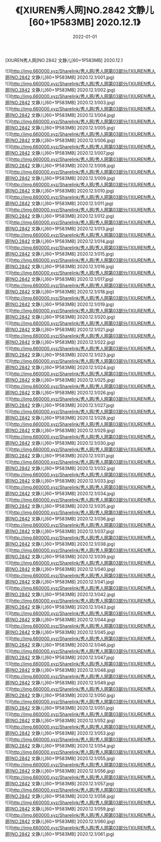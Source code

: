 ﻿---
layout: post
title:  《[XIUREN秀人网]NO.2842 文静儿[60+1P583MB] 2020.12.1》
date:   2022-01-01
img: http://img.660000.xyz/Sharelink/秀人网/秀人网第03部分/[XIUREN秀人网]NO.2842 文静儿[60+1P583MB] 2020.12.1/000.jpg
categories: [美女, 清纯, 唯美]
---

[XIUREN秀人网]NO.2842 文静儿[60+1P583MB] 2020.12.1

 ![](http://img.660000.xyz/Sharelink/秀人网/秀人网第03部分/[XIUREN秀人网]NO.2842 文静儿[60+1P583MB] 2020.12.1/001.jpg) <br>![](http://img.660000.xyz/Sharelink/秀人网/秀人网第03部分/[XIUREN秀人网]NO.2842 文静儿[60+1P583MB] 2020.12.1/002.jpg) <br>![](http://img.660000.xyz/Sharelink/秀人网/秀人网第03部分/[XIUREN秀人网]NO.2842 文静儿[60+1P583MB] 2020.12.1/003.jpg) <br>![](http://img.660000.xyz/Sharelink/秀人网/秀人网第03部分/[XIUREN秀人网]NO.2842 文静儿[60+1P583MB] 2020.12.1/004.jpg) <br>![](http://img.660000.xyz/Sharelink/秀人网/秀人网第03部分/[XIUREN秀人网]NO.2842 文静儿[60+1P583MB] 2020.12.1/005.jpg) <br>![](http://img.660000.xyz/Sharelink/秀人网/秀人网第03部分/[XIUREN秀人网]NO.2842 文静儿[60+1P583MB] 2020.12.1/006.jpg) <br>![](http://img.660000.xyz/Sharelink/秀人网/秀人网第03部分/[XIUREN秀人网]NO.2842 文静儿[60+1P583MB] 2020.12.1/007.jpg) <br>![](http://img.660000.xyz/Sharelink/秀人网/秀人网第03部分/[XIUREN秀人网]NO.2842 文静儿[60+1P583MB] 2020.12.1/008.jpg) <br>![](http://img.660000.xyz/Sharelink/秀人网/秀人网第03部分/[XIUREN秀人网]NO.2842 文静儿[60+1P583MB] 2020.12.1/009.jpg) <br>![](http://img.660000.xyz/Sharelink/秀人网/秀人网第03部分/[XIUREN秀人网]NO.2842 文静儿[60+1P583MB] 2020.12.1/010.jpg) <br>![](http://img.660000.xyz/Sharelink/秀人网/秀人网第03部分/[XIUREN秀人网]NO.2842 文静儿[60+1P583MB] 2020.12.1/011.jpg) <br>![](http://img.660000.xyz/Sharelink/秀人网/秀人网第03部分/[XIUREN秀人网]NO.2842 文静儿[60+1P583MB] 2020.12.1/012.jpg) <br>![](http://img.660000.xyz/Sharelink/秀人网/秀人网第03部分/[XIUREN秀人网]NO.2842 文静儿[60+1P583MB] 2020.12.1/013.jpg) <br>![](http://img.660000.xyz/Sharelink/秀人网/秀人网第03部分/[XIUREN秀人网]NO.2842 文静儿[60+1P583MB] 2020.12.1/014.jpg) <br>![](http://img.660000.xyz/Sharelink/秀人网/秀人网第03部分/[XIUREN秀人网]NO.2842 文静儿[60+1P583MB] 2020.12.1/015.jpg) <br>![](http://img.660000.xyz/Sharelink/秀人网/秀人网第03部分/[XIUREN秀人网]NO.2842 文静儿[60+1P583MB] 2020.12.1/016.jpg) <br>![](http://img.660000.xyz/Sharelink/秀人网/秀人网第03部分/[XIUREN秀人网]NO.2842 文静儿[60+1P583MB] 2020.12.1/017.jpg) <br>![](http://img.660000.xyz/Sharelink/秀人网/秀人网第03部分/[XIUREN秀人网]NO.2842 文静儿[60+1P583MB] 2020.12.1/018.jpg) <br>![](http://img.660000.xyz/Sharelink/秀人网/秀人网第03部分/[XIUREN秀人网]NO.2842 文静儿[60+1P583MB] 2020.12.1/019.jpg) <br>![](http://img.660000.xyz/Sharelink/秀人网/秀人网第03部分/[XIUREN秀人网]NO.2842 文静儿[60+1P583MB] 2020.12.1/020.jpg) <br>![](http://img.660000.xyz/Sharelink/秀人网/秀人网第03部分/[XIUREN秀人网]NO.2842 文静儿[60+1P583MB] 2020.12.1/021.jpg) <br>![](http://img.660000.xyz/Sharelink/秀人网/秀人网第03部分/[XIUREN秀人网]NO.2842 文静儿[60+1P583MB] 2020.12.1/022.jpg) <br>![](http://img.660000.xyz/Sharelink/秀人网/秀人网第03部分/[XIUREN秀人网]NO.2842 文静儿[60+1P583MB] 2020.12.1/023.jpg) <br>![](http://img.660000.xyz/Sharelink/秀人网/秀人网第03部分/[XIUREN秀人网]NO.2842 文静儿[60+1P583MB] 2020.12.1/024.jpg) <br>![](http://img.660000.xyz/Sharelink/秀人网/秀人网第03部分/[XIUREN秀人网]NO.2842 文静儿[60+1P583MB] 2020.12.1/025.jpg) <br>![](http://img.660000.xyz/Sharelink/秀人网/秀人网第03部分/[XIUREN秀人网]NO.2842 文静儿[60+1P583MB] 2020.12.1/026.jpg) <br>![](http://img.660000.xyz/Sharelink/秀人网/秀人网第03部分/[XIUREN秀人网]NO.2842 文静儿[60+1P583MB] 2020.12.1/027.jpg) <br>![](http://img.660000.xyz/Sharelink/秀人网/秀人网第03部分/[XIUREN秀人网]NO.2842 文静儿[60+1P583MB] 2020.12.1/028.jpg) <br>![](http://img.660000.xyz/Sharelink/秀人网/秀人网第03部分/[XIUREN秀人网]NO.2842 文静儿[60+1P583MB] 2020.12.1/029.jpg) <br>![](http://img.660000.xyz/Sharelink/秀人网/秀人网第03部分/[XIUREN秀人网]NO.2842 文静儿[60+1P583MB] 2020.12.1/030.jpg) <br>![](http://img.660000.xyz/Sharelink/秀人网/秀人网第03部分/[XIUREN秀人网]NO.2842 文静儿[60+1P583MB] 2020.12.1/031.jpg) <br>![](http://img.660000.xyz/Sharelink/秀人网/秀人网第03部分/[XIUREN秀人网]NO.2842 文静儿[60+1P583MB] 2020.12.1/032.jpg) <br>![](http://img.660000.xyz/Sharelink/秀人网/秀人网第03部分/[XIUREN秀人网]NO.2842 文静儿[60+1P583MB] 2020.12.1/033.jpg) <br>![](http://img.660000.xyz/Sharelink/秀人网/秀人网第03部分/[XIUREN秀人网]NO.2842 文静儿[60+1P583MB] 2020.12.1/034.jpg) <br>![](http://img.660000.xyz/Sharelink/秀人网/秀人网第03部分/[XIUREN秀人网]NO.2842 文静儿[60+1P583MB] 2020.12.1/035.jpg) <br>![](http://img.660000.xyz/Sharelink/秀人网/秀人网第03部分/[XIUREN秀人网]NO.2842 文静儿[60+1P583MB] 2020.12.1/036.jpg) <br>![](http://img.660000.xyz/Sharelink/秀人网/秀人网第03部分/[XIUREN秀人网]NO.2842 文静儿[60+1P583MB] 2020.12.1/037.jpg) <br>![](http://img.660000.xyz/Sharelink/秀人网/秀人网第03部分/[XIUREN秀人网]NO.2842 文静儿[60+1P583MB] 2020.12.1/038.jpg) <br>![](http://img.660000.xyz/Sharelink/秀人网/秀人网第03部分/[XIUREN秀人网]NO.2842 文静儿[60+1P583MB] 2020.12.1/039.jpg) <br>![](http://img.660000.xyz/Sharelink/秀人网/秀人网第03部分/[XIUREN秀人网]NO.2842 文静儿[60+1P583MB] 2020.12.1/040.jpg) <br>![](http://img.660000.xyz/Sharelink/秀人网/秀人网第03部分/[XIUREN秀人网]NO.2842 文静儿[60+1P583MB] 2020.12.1/041.jpg) <br>![](http://img.660000.xyz/Sharelink/秀人网/秀人网第03部分/[XIUREN秀人网]NO.2842 文静儿[60+1P583MB] 2020.12.1/042.jpg) <br>![](http://img.660000.xyz/Sharelink/秀人网/秀人网第03部分/[XIUREN秀人网]NO.2842 文静儿[60+1P583MB] 2020.12.1/043.jpg) <br>![](http://img.660000.xyz/Sharelink/秀人网/秀人网第03部分/[XIUREN秀人网]NO.2842 文静儿[60+1P583MB] 2020.12.1/044.jpg) <br>![](http://img.660000.xyz/Sharelink/秀人网/秀人网第03部分/[XIUREN秀人网]NO.2842 文静儿[60+1P583MB] 2020.12.1/045.jpg) <br>![](http://img.660000.xyz/Sharelink/秀人网/秀人网第03部分/[XIUREN秀人网]NO.2842 文静儿[60+1P583MB] 2020.12.1/046.jpg) <br>![](http://img.660000.xyz/Sharelink/秀人网/秀人网第03部分/[XIUREN秀人网]NO.2842 文静儿[60+1P583MB] 2020.12.1/047.jpg) <br>![](http://img.660000.xyz/Sharelink/秀人网/秀人网第03部分/[XIUREN秀人网]NO.2842 文静儿[60+1P583MB] 2020.12.1/048.jpg) <br>![](http://img.660000.xyz/Sharelink/秀人网/秀人网第03部分/[XIUREN秀人网]NO.2842 文静儿[60+1P583MB] 2020.12.1/049.jpg) <br>![](http://img.660000.xyz/Sharelink/秀人网/秀人网第03部分/[XIUREN秀人网]NO.2842 文静儿[60+1P583MB] 2020.12.1/050.jpg) <br>![](http://img.660000.xyz/Sharelink/秀人网/秀人网第03部分/[XIUREN秀人网]NO.2842 文静儿[60+1P583MB] 2020.12.1/051.jpg) <br>![](http://img.660000.xyz/Sharelink/秀人网/秀人网第03部分/[XIUREN秀人网]NO.2842 文静儿[60+1P583MB] 2020.12.1/052.jpg) <br>![](http://img.660000.xyz/Sharelink/秀人网/秀人网第03部分/[XIUREN秀人网]NO.2842 文静儿[60+1P583MB] 2020.12.1/053.jpg) <br>![](http://img.660000.xyz/Sharelink/秀人网/秀人网第03部分/[XIUREN秀人网]NO.2842 文静儿[60+1P583MB] 2020.12.1/054.jpg) <br>![](http://img.660000.xyz/Sharelink/秀人网/秀人网第03部分/[XIUREN秀人网]NO.2842 文静儿[60+1P583MB] 2020.12.1/055.jpg) <br>![](http://img.660000.xyz/Sharelink/秀人网/秀人网第03部分/[XIUREN秀人网]NO.2842 文静儿[60+1P583MB] 2020.12.1/056.jpg) <br>![](http://img.660000.xyz/Sharelink/秀人网/秀人网第03部分/[XIUREN秀人网]NO.2842 文静儿[60+1P583MB] 2020.12.1/057.jpg) <br>![](http://img.660000.xyz/Sharelink/秀人网/秀人网第03部分/[XIUREN秀人网]NO.2842 文静儿[60+1P583MB] 2020.12.1/058.jpg) <br>![](http://img.660000.xyz/Sharelink/秀人网/秀人网第03部分/[XIUREN秀人网]NO.2842 文静儿[60+1P583MB] 2020.12.1/059.jpg) <br>![](http://img.660000.xyz/Sharelink/秀人网/秀人网第03部分/[XIUREN秀人网]NO.2842 文静儿[60+1P583MB] 2020.12.1/060.jpg) <br>![](http://img.660000.xyz/Sharelink/秀人网/秀人网第03部分/[XIUREN秀人网]NO.2842 文静儿[60+1P583MB] 2020.12.1/061.jpg) <br>